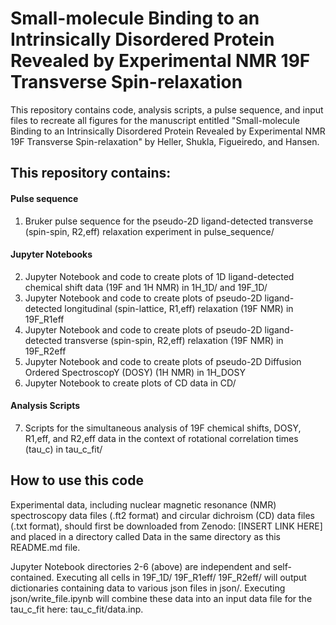 # Small-molecule Binding to an Intrinsically Disordered Protein Revealed by Experimental NMR 19F Transverse Spin-relaxation

This repository contains code, analysis scripts, a pulse sequence, and input files to recreate all figures for the manuscript entitled "Small-molecule Binding to an Intrinsically Disordered Protein Revealed by Experimental NMR 19F Transverse Spin-relaxation" by Heller, Shukla, Figueiredo, and Hansen.

## This repository contains: 
#### Pulse sequence  
1. Bruker pulse sequence for the pseudo-2D ligand-detected transverse (spin-spin, R2,eff) relaxation experiment in pulse_sequence/

#### Jupyter Notebooks  
2. Jupyter Notebook and code to create plots of 1D ligand-detected chemical shift data (19F and 1H NMR) in 1H_1D/ and 19F_1D/
3. Jupyter Notebook and code to create plots of pseudo-2D ligand-detected longitudinal (spin-lattice, R1,eff) relaxation (19F NMR) in 19F_R1eff
4. Jupyter Notebook and code to create plots of pseudo-2D ligand-detected transverse (spin-spin, R2,eff) relaxation (19F NMR) in 19F_R2eff
5. Jupyter Notebook and code to create plots of pseudo-2D Diffusion Ordered SpectroscopY (DOSY) (1H NMR) in 1H_DOSY
6. Jupyter Notebook to create plots of CD data in CD/

#### Analysis Scripts
7. Scripts for the simultaneous analysis of 19F chemical shifts, DOSY, R1,eff, and R2,eff data in the context of rotational correlation times (tau_c) in tau_c_fit/

## How to use this code

Experimental data, including nuclear magnetic resonance (NMR) spectroscopy data files (.ft2 format) and circular dichroism (CD) data files (.txt format), should first be downloaded from Zenodo: [INSERT LINK HERE] and placed in a directory called Data in the same directory as this README.md file.

Jupyter Notebook directories 2-6 (above) are independent and self-contained. Executing all cells in 19F_1D/ 19F_R1eff/ 19F_R2eff/ will output dictionaries containing data to various json files in json/. Executing json/write_file.ipynb will combine these data into an input data file for the tau_c_fit here: tau_c_fit/data.inp.